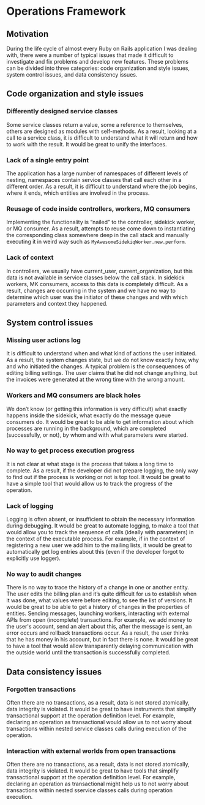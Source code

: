 # Operations Framework

## Motivation

During the life cycle of almost every Ruby on Rails application I was dealing with, 
there were a number of typical issues that made it difficult to investigate and 
fix problems and develop new features. These problems can be divided into three categories: 
code organization and style issues, system control issues, and data consistency issues.

## Code organization and style issues

### Differently designed service classes

Some service classes return a value, some a reference to themselves, others are designed as 
modules with self-methods. As a result, looking at a call to a service class, it is difficult to 
understand what it will return and how to work with the result. It would be great to unify 
the interfaces.

### Lack of a single entry point

The application has a large number of namespaces of different levels of nesting, namespaces contain 
service classes that call each other in a different order. As a result, it is difficult to understand 
where the job begins, where it ends, which entities are involved in the process.

### Reusage of code inside controllers, workers, MQ consumers

Implementing the functionality is “nailed” to the controller, sidekick worker, or MQ consumer. 
As a result, attempts to reuse come down to instantiating the corresponding class somewhere deep 
in the call stack and manually executing it in weird way such as `MyAwesomeSidekiqWorker.new.perform`.

### Lack of context

In controllers, we usually have current_user, current_organization, but this data is not available in
service classes below the call stack. In sidekick workers, MK consumers, access to this data is completely
difficult. As a result, changes are occurring in the system and we have no way to determine which user
was the initiator of these changes and with which parameters and context they happened.

## System control issues

### Missing user actions log

It is difficult to understand when and what kind of actions the user initiated. As a result, the system changes 
state, but we do not know exactly how, why and who initiated the changes. A typical problem is the consequences 
of editing billing settings. The user claims that he did not change anything, but the invoices were generated 
at the wrong time with the wrong amount.

### Workers and MQ consumers are black holes

We don’t know (or getting this information is very difficult) what exactly happens inside the sidekick, what 
exactly do the message queue consumers do. It would be great to be able to get information about which processes 
are running in the background, which are completed (successfully, or not), by whom and with what parameters were 
started.

### No way to get process execution progress

It is not clear at what stage is the process that takes a long time to complete. As a result, if the developer 
did not prepare logging, the only way to find out if the process is working or not is top tool. It would be 
great to have a simple tool that would allow us to track the progress of the operation.

### Lack of logging

Logging is often absent, or insufficient to obtain the necessary information during debugging. It would be great 
to automate logging, to make a tool that would allow you to track the sequence of calls (ideally with parameters) 
in the context of the executable process. For example, if in the context of registering a new user we add him to the 
mailing lists, it would be great to automatically get log entries about this (even if the developer forgot to 
explicitly use logger).

### No way to audit changes

There is no way to trace the history of a change in one or another entity. The user edits the billing plan and 
it’s quite difficult for us to establish when it was done, what values were before editing, to see the list of 
versions. It would be great to be able to get a history of changes in the properties of entities.
Sending messages, launching workers, interacting with external APIs from open (incomplete) transactions. For example, we add money to the user's account, send an alert about this, after the message is sent, an error occurs and rollback transactions occur. As a result, the user thinks that he has money in his account, but in fact there is none. It would be great to have a tool that would allow transparently delaying communication with the outside world until the transaction is successfully completed.

## Data consistency issues

### Forgotten transactions

Often there are no transactions, as a result, data is not stored atomically, data integrity is violated. 
It would be great to have instruments that simplify transactional support at the operation definition level. 
For example, declaring an operation as transactional would allow us to not worry about transactions within 
nested service classes calls during execution of the operation.

### Interaction with external worlds from open transactions

Often there are no transactions, as a result, data is not stored atomically, data integrity is violated. 
It would be great to have tools that simplify transactional support at the operation definition level. 
For example, declaring an operation as transactional might help us to not worry about transactions within 
nested sservice classes calls during operation execution.







